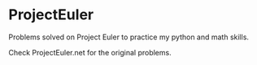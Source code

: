 # ProjectEuler

Problems solved on Project Euler to practice my python and math skills.

Check ProjectEuler.net for the original problems. 
